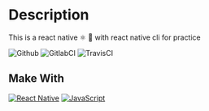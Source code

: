 # Description
This is a react native ⚛️ 📱 with react native cli for practice

![Github](https://github.com/zearkiatos/react-native-cli-app/actions/workflows/action.yml/badge.svg)
![GitlabCI](https://gitlab.com/caprilespe/react-native-cli-web/badges/develop/pipeline.svg)
![TravisCI](https://api.travis-ci.com/zearkiatos/react-native-cli-app.svg?branch=develop)

## Make With
[![React Native](https://img.shields.io/badge/React%20Native-5ccfee?style=for-the-badge&logo=react&logoColor=white&labelColor=000000)]()
[![JavaScript](https://img.shields.io/badge/javascript-ead547?style=for-the-badge&logo=javascript&logoColor=white&labelColor=000000)]()